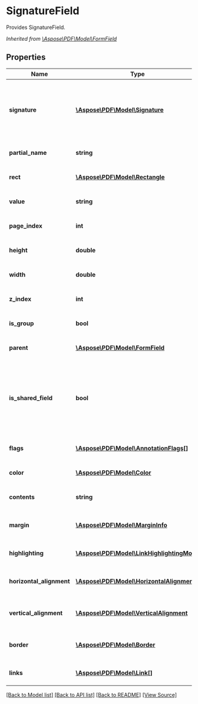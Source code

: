 ﻿# SignatureField
Provides SignatureField.

*Inherited from [\Aspose\PDF\Model\FormField](FormField.md)*
## Properties
Name | Type | Description | Notes
------------ | ------------- | ------------- | -------------
**signature** | [**\Aspose\PDF\Model\Signature**](Signature.md) | Gets signature object. This object contains signature data regarding public-key cryptographic standards. Classes PKCS1, PKCS7 and PKCS7Detached represent all supported types of signature objects. | [optional]
**partial_name** | **string** | Field name.<br />*Inherited from [\Aspose\PDF\Model\FormField](FormField.md)* | [optional]
**rect** | [**\Aspose\PDF\Model\Rectangle**](Rectangle.md) | Field rectangle.<br />*Inherited from [\Aspose\PDF\Model\FormField](FormField.md)* | [optional]
**value** | **string** | Field value.<br />*Inherited from [\Aspose\PDF\Model\FormField](FormField.md)* | [optional]
**page_index** | **int** | Page index.<br />*Inherited from [\Aspose\PDF\Model\FormField](FormField.md)* | 
**height** | **double** | Gets or sets height of the field.<br />*Inherited from [\Aspose\PDF\Model\FormField](FormField.md)* | [optional]
**width** | **double** | Gets or sets width of the field.<br />*Inherited from [\Aspose\PDF\Model\FormField](FormField.md)* | [optional]
**z_index** | **int** | Z index.<br />*Inherited from [\Aspose\PDF\Model\FormField](FormField.md)* | [optional]
**is_group** | **bool** | Is group.<br />*Inherited from [\Aspose\PDF\Model\FormField](FormField.md)* | [optional]
**parent** | [**\Aspose\PDF\Model\FormField**](FormField.md) | Gets field parent.<br />*Inherited from [\Aspose\PDF\Model\FormField](FormField.md)* | [optional]
**is_shared_field** | **bool** | Property for Generator support. Used when field is added to header or footer. If true, this field will created once and it's appearance will be visible on all pages of the document. If false, separated field will be created for every document page.<br />*Inherited from [\Aspose\PDF\Model\FormField](FormField.md)* | [optional]
**flags** | [**\Aspose\PDF\Model\AnnotationFlags[]**](AnnotationFlags.md) | Gets Flags of the field.<br />*Inherited from [\Aspose\PDF\Model\FormField](FormField.md)* | [optional]
**color** | [**\Aspose\PDF\Model\Color**](Color.md) | Color of the annotation.<br />*Inherited from [\Aspose\PDF\Model\FormField](FormField.md)* | [optional]
**contents** | **string** | Get the field content.<br />*Inherited from [\Aspose\PDF\Model\FormField](FormField.md)* | [optional]
**margin** | [**\Aspose\PDF\Model\MarginInfo**](MarginInfo.md) | Gets or sets a outer margin for paragraph (for pdf generation)<br />*Inherited from [\Aspose\PDF\Model\FormField](FormField.md)* | [optional]
**highlighting** | [**\Aspose\PDF\Model\LinkHighlightingMode**](LinkHighlightingMode.md) | Field highlighting mode.<br />*Inherited from [\Aspose\PDF\Model\FormField](FormField.md)* | [optional]
**horizontal_alignment** | [**\Aspose\PDF\Model\HorizontalAlignment**](HorizontalAlignment.md) | Gets HorizontalAlignment of the field.<br />*Inherited from [\Aspose\PDF\Model\FormField](FormField.md)* | [optional]
**vertical_alignment** | [**\Aspose\PDF\Model\VerticalAlignment**](VerticalAlignment.md) | Gets VerticalAlignment of the field.<br />*Inherited from [\Aspose\PDF\Model\FormField](FormField.md)* | [optional]
**border** | [**\Aspose\PDF\Model\Border**](Border.md) | Gets or sets annotation border characteristics.<br />*Inherited from [\Aspose\PDF\Model\FormField](FormField.md)* | [optional]
**links** | [**\Aspose\PDF\Model\Link[]**](Link.md) | Link to the document.<br />*Inherited from [\Aspose\PDF\Model\LinkElement](LinkElement.md)* | [optional]

[[Back to Model list]](../README.md#documentation-for-models) [[Back to API list]](../README.md#documentation-for-api-endpoints) [[Back to README]](../README.md) [[View Source]](../src/Aspose/PDF/Model/SignatureField.php)

